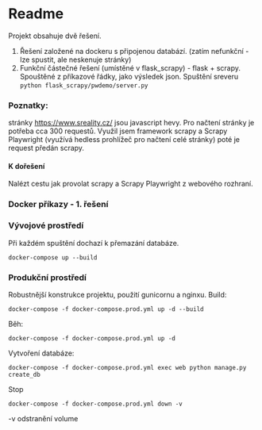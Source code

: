 # Readme
Projekt obsahuje dvě řešení.
1) Řešení založené na dockeru s připojenou databází. (zatím nefunkční - lze spustit, ale neskenuje stránky) 
2) Funkční částečné řešení (umístěné v flask_scrapy) - flask + scrapy. Spouštěné z příkazové řádky, jako výsledek json. Spuštění sreveru ```python flask_scrapy/pwdemo/server.py```

### Poznatky:
stránky https://www.sreality.cz/ jsou javascript hevy. Pro načtení stránky je potřeba cca 300 requestů.
Využil jsem framework scrapy a Scrapy Playwright (využívá hedless prohlížeč pro načtení celé stránky) 
poté je request předán scrapy.

#### K dořešení
Nalézt cestu jak provolat scrapy a Scrapy Playwright z webového rozhraní.

### Docker příkazy - 1. řešení

### Vývojové prostředí
Při každém spuštění dochazí k přemazání databáze.

```
docker-compose up --build
```

### Produkční prostředí
Robustnější konstrukce projektu, použití gunicornu a nginxu. 
Build:
```
docker-compose -f docker-compose.prod.yml up -d --build
```

Běh:
```
docker-compose -f docker-compose.prod.yml up -d
```
Vytvoření databáze:
```
docker-compose -f docker-compose.prod.yml exec web python manage.py create_db
```

Stop
```
docker-compose -f docker-compose.prod.yml down -v
```
-v odstranění volume


